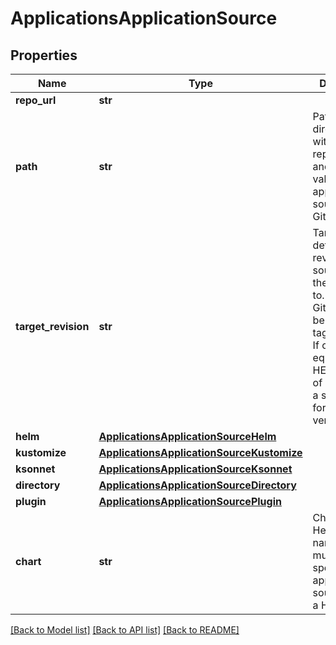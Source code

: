 # ApplicationsApplicationSource

## Properties
Name | Type | Description | Notes
------------ | ------------- | ------------- | -------------
**repo_url** | **str** |  | [optional] 
**path** | **str** | Path is a directory path within the Git repository, and is only valid for applications sourced from Git. | [optional] 
**target_revision** | **str** | TargetRevision defines the revision of the source to sync the application to. In case of Git, this can be commit, tag, or branch. If omitted, will equal to HEAD. In case of Helm, this is a semver tag for the Chart&#x27;s version. | [optional] 
**helm** | [**ApplicationsApplicationSourceHelm**](ApplicationsApplicationSourceHelm.md) |  | [optional] 
**kustomize** | [**ApplicationsApplicationSourceKustomize**](ApplicationsApplicationSourceKustomize.md) |  | [optional] 
**ksonnet** | [**ApplicationsApplicationSourceKsonnet**](ApplicationsApplicationSourceKsonnet.md) |  | [optional] 
**directory** | [**ApplicationsApplicationSourceDirectory**](ApplicationsApplicationSourceDirectory.md) |  | [optional] 
**plugin** | [**ApplicationsApplicationSourcePlugin**](ApplicationsApplicationSourcePlugin.md) |  | [optional] 
**chart** | **str** | Chart is a Helm chart name, and must be specified for applications sourced from a Helm repo. | [optional] 

[[Back to Model list]](../README.md#documentation-for-models) [[Back to API list]](../README.md#documentation-for-api-endpoints) [[Back to README]](../README.md)

